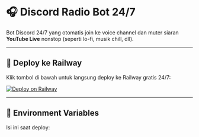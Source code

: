# 🎧 Discord Radio Bot 24/7

Bot Discord 24/7 yang otomatis join ke voice channel dan muter siaran **YouTube Live** nonstop (seperti lo-fi, musik chill, dll).

---

## 🚀 Deploy ke Railway

Klik tombol di bawah untuk langsung deploy ke Railway gratis 24/7:

[![Deploy on Railway](https://railway.app/button.svg)](https://railway.app/new/template?templateRepo=ItsMeAbayjpg/discord-radio-bot)

---

## 🧪 Environment Variables

Isi ini saat deploy:
